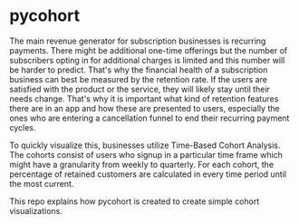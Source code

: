# pycohort

The main revenue generator for subscription businesses is recurring payments. There might be additional one-time offerings but the number of subscribers opting in for additional charges is limited and this number will be harder to predict. That's why the financial health of a subscription business can best be measured by the retention rate. If the users are satisfied with the product or the service, they will likely stay until their needs change. That's why it is important what kind of retention features there are in an app and how these are presented to users, especially the ones who are entering a cancellation funnel to end their recurring payment cycles. 

To quickly visualize this, businesses utilize Time-Based Cohort Analysis. The cohorts consist of users who signup in a particular time frame which might have a granularity from weekly to quarterly. For each cohort, the percentage of retained customers are calculated in every time period until the most current.

This repo explains how pycohort is created to create simple cohort visualizations.
